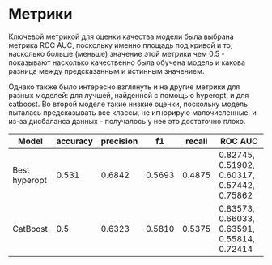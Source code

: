 # Метрики

Ключевой метрикой для оценки качества модели была выбрана метрика ROC AUC, поскольку именно площадь под кривой и то, насколько больше (меньше) значение этой метрики чем 0.5 - показывают насколько качественно была обучена модель и какова разница между предсказанным и истинным значением.

Однако также было интересно взглянуть и на другие метрики для разных моделей: для лучшей, найденной с помощью hyperopt, и для catboost. Во второй моделе такие низкие оценки, поскольку модель пыталась предсказывать все классы, не игнорирую малочисленные, и из-за дисбаланса данных - получалось у нее это достаточно плохо.

| Model         | accuracy | precision | f1     | recall | ROC AUC                                     |
| ------------- | -------- | --------- | ------ | ------ | ------------------------------------------- |
| Best hyperopt | 0.531    | 0.6842    | 0.5693 | 0.4875 | 0.82745, 0.51902, 0.60317, 0.57442, 0.75862 |
| CatBoost      | 0.5      | 0.6323    | 0.5810 | 0.5375 | 0.83573, 0.66033, 0.63591, 0.55814, 0.72414 |
